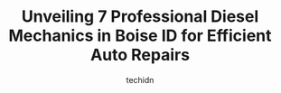 ---
layout: ampstory
image: https://images.unsplash.com/photo-1629935389411-1bb0ae0d1ffe?ixlib=rb-4.0.3&ixid=MnwxMjA3fDB8MHxwaG90by1wYWdlfHx8fGVufDB8fHx8&auto=format&fit=crop&w=640&h=853&q=80
author: techidn
featured: false
description: For top-quality automotive repairs and maintenance, visit the 7 best Diesel Mechanic in Boise ID, USA. Their reputation for excellence and their dedication to customer satisfaction make them
title: Unveiling 7 Professional Diesel Mechanics in Boise ID for Efficient Auto Repairs
cover:
   title: Unveiling 7 Professional Diesel Mechanics in Boise ID for Efficient Auto Repairs
   subtitle: Rickpate
   background: https://images.unsplash.com/photo-1629935389411-1bb0ae0d1ffe?ixlib=rb-4.0.3&ixid=MnwxMjA3fDB8MHxwaG90by1wYWdlfHx8fGVufDB8fHx8&auto=format&fit=crop&w=640&h=853&q=80

pages: 
 - layout: thirds
   top: <h1>#1 Dowdys Automotive</h1>
   bottom: "<p>I bring my personal and my commercial fleet vehicles to this shop. They give me more than fair pricing, and I have complete trust in their work. They present options and </p>"
   background: https://www.knot35.com/toplist/wp-content/uploads/2023/06/best-diesel-mechanic-1-in-boise-id-1685834249.jpeg
   backgroundblur: true
 - layout: thirds
   top: <h1>#2 MasterTech Diesel Injection</h1>
   bottom: "<p>1992 Cole Rd, Boise, ID 83709, United States</p>"
   background: https://www.knot35.com/toplist/wp-content/uploads/2023/06/best-diesel-mechanic-2-in-boise-id-1685834249.jpeg
   cta:
      link: https://www.knot35.com/toplist/unveiling-7-professional-diesel-mechanics-in-boise-id-for-efficient-auto-repairs/
      text: Unveiling 7 Professional Diesel Mechanics in Boise ID for Efficient Auto Repairs
 - layout: thirds
   top: <h1>#3 Deranged Diesel Repair LLC</h1>
   bottom: "<p>1177 W Wright St, Boise, ID 83705, United States</p>"
   background: https://www.knot35.com/toplist/wp-content/uploads/2023/06/best-diesel-mechanic-3-in-boise-id-1685834250.jpeg
   cta:
      link: https://www.knot35.com/toplist/unveiling-7-professional-diesel-mechanics-in-boise-id-for-efficient-auto-repairs/
      text: Unveiling 7 Professional Diesel Mechanics in Boise ID for Efficient Auto Repairs
 - layout: thirds
   top: <h1>#4 208 Mobile Mechanic Boise</h1>
   bottom: "<p>Mobile Business for mailing service only 6568 S Federal Way #253 83716, Boise, ID 83717, United States</p>"
   background: https://images.unsplash.com/photo-1536745287225-21d689278fd1?ixlib=rb-4.0.3&ixid=MnwxMjA3fDB8MHxwaG90by1wYWdlfHx8fGVufDB8fHx8&auto=format&fit=crop&w=640&h=853&q=80
   cta:
      link: https://www.knot35.com/toplist/unveiling-7-professional-diesel-mechanics-in-boise-id-for-efficient-auto-repairs/
      text: Unveiling 7 Professional Diesel Mechanics in Boise ID for Efficient Auto Repairs
 - layout: thirds
   top: <h1>#5 TA Truck Service</h1>
   bottom: "<p>4115 S Broadway Ave, Boise, ID 83705, United States</p>"
   background: https://images.unsplash.com/photo-1614648718611-0635f29016cb?ixlib=rb-4.0.3&ixid=MnwxMjA3fDB8MHxwaG90by1wYWdlfHx8fGVufDB8fHx8&auto=format&fit=crop&w=640&h=853&q=80
   cta:
      link: https://www.knot35.com/toplist/unveiling-7-professional-diesel-mechanics-in-boise-id-for-efficient-auto-repairs/
      text: Unveiling 7 Professional Diesel Mechanics in Boise ID for Efficient Auto Repairs
 - layout: thirds
   top: <h1>#6 Chris mobile mechanics</h1>
   bottom: "<p>1025 S Capitol Blvd, Boise, ID 83706, United States</p>"
   background: https://images.unsplash.com/photo-1527066579998-dbbae57f45ce?ixlib=rb-4.0.3&ixid=MnwxMjA3fDB8MHxwaG90by1wYWdlfHx8fGVufDB8fHx8&auto=format&fit=crop&w=640&h=853&q=80
   cta:
      link: https://www.knot35.com/toplist/unveiling-7-professional-diesel-mechanics-in-boise-id-for-efficient-auto-repairs/
      text: Unveiling 7 Professional Diesel Mechanics in Boise ID for Efficient Auto Repairs
 - layout: thirds
   top: <h1>#7 Automotive Diesel Specialist</h1>
   bottom: "<p>2719 W Idaho St, Boise, ID 83702, United States</p>"
   background: https://images.unsplash.com/photo-1518640467707-6811f4a6ab73?ixlib=rb-4.0.3&ixid=MnwxMjA3fDB8MHxwaG90by1wYWdlfHx8fGVufDB8fHx8&auto=format&fit=crop&w=640&h=853&q=80
   cta:
      link: https://www.knot35.com/toplist/unveiling-7-professional-diesel-mechanics-in-boise-id-for-efficient-auto-repairs/
      text: Unveiling 7 Professional Diesel Mechanics in Boise ID for Efficient Auto Repairs
 - layout: thirds
   middle: Continue reading...
   background: https://images.unsplash.com/photo-1618556658017-fd9c732d1360?ixlib=rb-4.0.3&ixid=MnwxMjA3fDB8MHxwaG90by1wYWdlfHx8fGVufDB8fHx8&auto=format&fit=crop&w=640&h=853&q=80
   cta:
      link: https://www.knot35.com/toplist/unveiling-7-professional-diesel-mechanics-in-boise-id-for-efficient-auto-repairs/
      text: Unveiling 7 Professional Diesel Mechanics in Boise ID for Efficient Auto Repairs
      
---